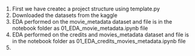 1. First we have createc a project structure using template.py
2. Downloaded the datasets from the kaggle 
3. EDA performed on the movie_metadata dataset and file is in the notebook folder as 01_EDA_movie_metadata.ipynb file
3. EDA performed on the credits and movies_metadata dataset and file is in the notebook folder as 01_EDA_credits_movies_metadata.ipynb file
4. 